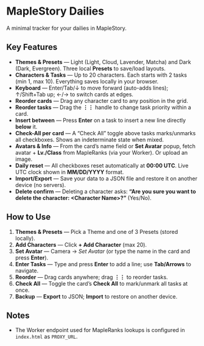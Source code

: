 # MapleStory Dailies

A minimal tracker for your dailies in MapleStory.

## Key Features
- **Themes & Presets** — Light (Light, Cloud, Lavender, Matcha) and Dark (Dark, Evergreen). Three local **Presets** to save/load layouts.
- **Characters & Tasks** — Up to 20 characters. Each starts with 2 tasks (min 1, max 10). Everything saves locally in your browser.
- **Keyboard** — Enter/Tab/↓ to move forward (auto-adds lines); ↑/Shift+Tab up; ←/→ to switch cards at edges.
- **Reorder cards** — Drag any character card to any position in the grid.
- **Reorder tasks** — Drag the **⋮⋮** handle to change task priority within a card.
- **Insert between** — Press **Enter** on a task to insert a new line directly **below** it.
- **Check-All per card** — A “Check All” toggle above tasks marks/unmarks all checkboxes. Shows an indeterminate state when mixed.
- **Avatars & Info** — From the card’s name field or **Set Avatar** popup, fetch avatar + **Lv./Class** from MapleRanks (via your Worker). Or upload an image.
- **Daily reset** — All checkboxes reset automatically at **00:00 UTC**. Live UTC clock shown in **MM/DD/YYYY** format.
- **Import/Export** — Save your data to a JSON file and restore it on another device (no servers).
- **Delete confirm** — Deleting a character asks: **“Are you sure you want to delete the character: &lt;Character Name&gt;?”** (Yes/No).

## How to Use
1. **Themes & Presets** — Pick a Theme and one of 3 Presets (stored locally).
2. **Add Characters** — Click **+ Add Character** (max 20).
3. **Set Avatar** — Camera → *Set Avatar* (or type the name in the card and press **Enter**).
4. **Enter Tasks** — Type and press **Enter** to add a line; use **Tab/Arrows** to navigate.
5. **Reorder** — Drag cards anywhere; drag **⋮⋮** to reorder tasks.
6. **Check All** — Toggle the card’s **Check All** to mark/unmark all tasks at once.
7. **Backup** — **Export** to JSON; **Import** to restore on another device.

## Notes
- The Worker endpoint used for MapleRanks lookups is configured in `index.html` as `PROXY_URL`.
